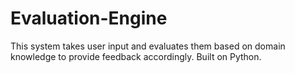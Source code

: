 # Evaluation-Engine
This system takes user input and evaluates them based on domain knowledge to provide feedback accordingly. Built on Python.
